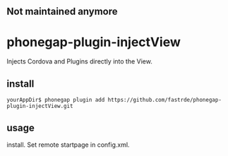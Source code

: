 ## Not maintained anymore

# phonegap-plugin-injectView

Injects Cordova and Plugins directly into the View.

## install
```
yourAppDir$ phonegap plugin add https://github.com/fastrde/phonegap-plugin-injectView.git
```

## usage

install. Set remote startpage in config.xml.
